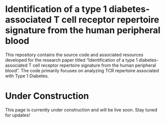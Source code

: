 # Identification of a type 1 diabetes-associated T cell receptor repertoire signature from the human peripheral blood
This repository contains the source code and associated resources developed for the research paper titled “Identification of a type 1 diabetes-associated T cell receptor repertoire signature from the human peripheral blood”. The code primarily focuses on analyzing TCR repertoire associated with Type 1 Diabetes.


# Under Construction

This page is currently under construction and will be live soon. Stay tuned for updates!
